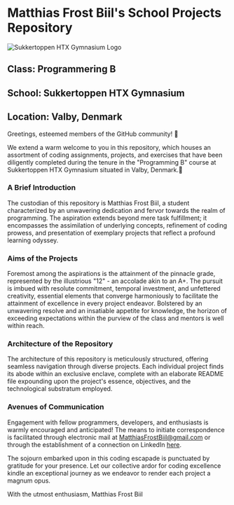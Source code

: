 # Matthias Frost Biil's School Projects Repository

![Sukkertoppen HTX Gymnasium Logo](https://www.elevportalen.dk//files/connie%202020/next_top20.jpg)

## Class: Programmering B
## School: Sukkertoppen HTX Gymnasium
## Location: Valby, Denmark

Greetings, esteemed members of the GitHub community! 👋

We extend a warm welcome to you in this repository, which houses an assortment of coding assignments, projects, and exercises that have been diligently completed during the tenure in the "Programming B" course at Sukkertoppen HTX Gymnasium situated in Valby, Denmark.👋

### A Brief Introduction
The custodian of this repository is Matthias Frost Biil, a student characterized by an unwavering dedication and fervor towards the realm of programming. The aspiration extends beyond mere task fulfillment; it encompasses the assimilation of underlying concepts, refinement of coding prowess, and presentation of exemplary projects that reflect a profound learning odyssey.

### Aims of the Projects
Foremost among the aspirations is the attainment of the pinnacle grade, represented by the illustrious "12" - an accolade akin to an A+. The pursuit is imbued with resolute commitment, temporal investment, and unfettered creativity, essential elements that converge harmoniously to facilitate the attainment of excellence in every project endeavor. Bolstered by an unwavering resolve and an insatiable appetite for knowledge, the horizon of exceeding expectations within the purview of the class and mentors is well within reach.

### Architecture of the Repository
The architecture of this repository is meticulously structured, offering seamless navigation through diverse projects. Each individual project finds its abode within an exclusive enclave, complete with an elaborate README file expounding upon the project's essence, objectives, and the technological substratum employed.

### Avenues of Communication
Engagement with fellow programmers, developers, and enthusiasts is warmly encouraged and anticipated! The means to initiate correspondence is facilitated through electronic mail at MatthiasFrostBiil@gmail.com or through the establishment of a connection on LinkedIn [here](https://www.linkedin.com/in/matthias-frost-biil-a1469a198/).

The sojourn embarked upon in this coding escapade is punctuated by gratitude for your presence. Let our collective ardor for coding excellence kindle an exceptional journey as we endeavor to render each project a magnum opus.

With the utmost enthusiasm,
Matthias Frost Biil

